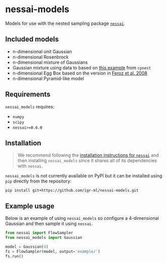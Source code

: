 # nessai-models

Models for use with the nested sampling package [`nessai`](https://github.com/mj-will/nessai).

## Included models

* n-dimensional unit Gaussian
* n-dimensional Rosenbrock
* n-dimensional mixture of Gaussians
* Gaussian mixture using data to based on [this example](https://github.com/johnveitch/cpnest/blob/master/examples/gaussianmixture.py) from `cpnest`
* n-dimensional Egg Box based on the version in [Feroz et al. 2008](https://arxiv.org/abs/0809.3437)
* n-dimensional Pyramid-like model

## Requirements

`nessai_models` requires:
* `numpy`
* `scipy`
* `nessai>=0.6.0`

## Installation

> We recommend following the [installation instructions for `nessai`](https://github.com/mj-will/nessai#installation) and then installing `nessai_models` since it shares all of its dependencies with `nessai`.

`nessai_models` is not currently available on PyPI but it can be installed using `pip` directly from the repository:

```
pip install git+https://github.com/igr-ml/nessai-models.git
```

## Example usage

Below is an example of using `nessai_models` so configure a 4-dimensional Gaussian and then sample it using `nessai`.

```python
from nessai import FlowSampler
from nessai_models import Gaussian

model = Gaussian(4)
fs = FlowSampler(model, output='example/')
fs.run()
```

